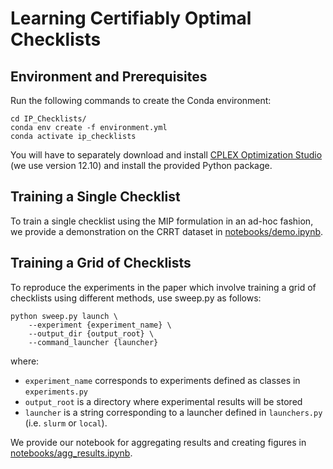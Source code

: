 # Learning Certifiably Optimal Checklists

## Environment and Prerequisites
Run the following commands to create the Conda environment:

```
cd IP_Checklists/
conda env create -f environment.yml
conda activate ip_checklists
```

You will have to separately download and install [CPLEX Optimization Studio](https://www.ibm.com/ca-en/products/ilog-cplex-optimization-studio) (we use version 12.10) and install the provided Python package.

## Training a Single Checklist

To train a single checklist using the MIP formulation in an ad-hoc fashion, we provide a demonstration on the CRRT dataset in [notebooks/demo.ipynb](notebooks/demo.ipynb).

## Training a Grid of Checklists

To reproduce the experiments in the paper which involve training a grid of checklists using different methods, use sweep.py as follows:

```
python sweep.py launch \
    --experiment {experiment_name} \
    --output_dir {output_root} \
    --command_launcher {launcher} 
```

where:
- `experiment_name` corresponds to experiments defined as classes in `experiments.py`
- `output_root` is a directory where experimental results will be stored
- `launcher` is a string corresponding to a launcher defined in `launchers.py` (i.e. `slurm` or `local`).

We provide our notebook for aggregating results and creating figures in [notebooks/agg_results.ipynb](notebooks/agg_results.ipynb).